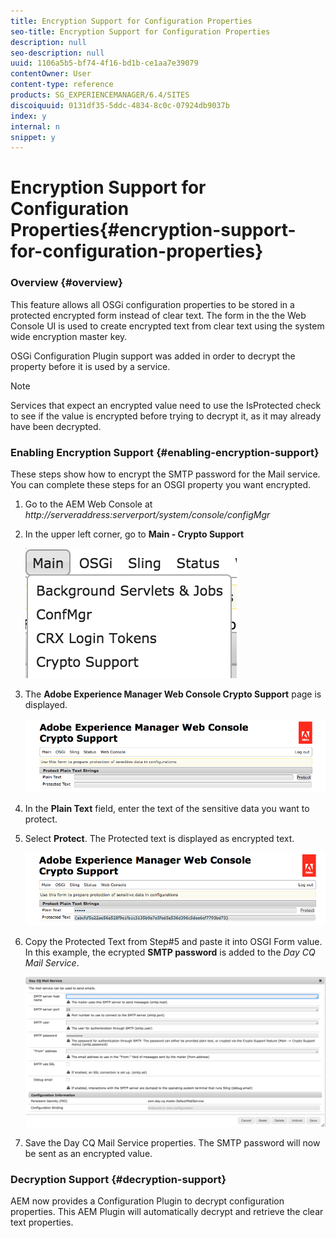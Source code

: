 ```yaml
---
title: Encryption Support for Configuration Properties
seo-title: Encryption Support for Configuration Properties
description: null
seo-description: null
uuid: 1106a5b5-bf74-4f16-bd1b-ce1aa7e39079
contentOwner: User
content-type: reference
products: SG_EXPERIENCEMANAGER/6.4/SITES
discoiquuid: 0131df35-5ddc-4834-8c0c-07924db9037b
index: y
internal: n
snippet: y
---
```


# Encryption Support for Configuration Properties{#encryption-support-for-configuration-properties}

### Overview {#overview}

This feature allows all OSGi configuration properties to be stored in a protected encrypted form instead of clear text. The form in the the Web Console UI is used to create encrypted text from clear text using the system wide encryption master key.

OSGi Configuration Plugin support was added in order to decrypt the property before it is used by a service.

>[!NOTE]
>
>Services that expect an encrypted value need to use the IsProtected check to see if the value is encrypted before trying to decrypt it, as it may already have been decrypted.

### Enabling Encryption Support {#enabling-encryption-support}

These steps show how to encrypt the SMTP password for the Mail service. You can complete these steps for an OSGI property you want encrypted.

1. Go to the AEM Web Console at *http://serveraddress:serverport/system/console/configMgr*
1. In the upper left corner, go to **Main - Crypto Support**

   ![](assets/chlimage_1-379.png)

1. The **Adobe Experience Manager Web Console Crypto Support** page is displayed.

   ![](assets/screen_shot_2018-08-01at113417am.png)

1. In the **Plain Text** field, enter the text of the sensitive data you want to protect.
1. Select **Protect**. The Protected text is displayed as encrypted text.

   ![](assets/screen_shot_2018-08-01at113844am.png)

1. Copy the Protected Text from Step#5 and paste it into OSGI Form value. In this example, the ecrypted **SMTP password** is added to the *Day CQ Mail Service*.

   ![](assets/screen_shot_2016-12-18at105809pm.png)

1. Save the Day CQ Mail Service properties. The SMTP password will now be sent as an encrypted value.

### Decryption Support {#decryption-support}

AEM now provides a Configuration Plugin to decrypt configuration properties. This AEM Plugin will automatically decrypt and retrieve the clear text properties. 
